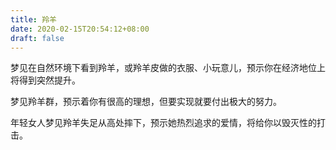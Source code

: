 ```yaml
---
title: 羚羊
date: 2020-02-15T20:54:12+08:00
draft: false
---
```


梦见在自然环境下看到羚羊，或羚羊皮做的衣服、小玩意儿，预示你在经济地位上将得到突然提升。

梦见羚羊群，预示着你有很高的理想，但要实现就要付出极大的努力。

年轻女人梦见羚羊失足从高处摔下，预示她热烈追求的爱情，将给你以毁灭性的打击。

